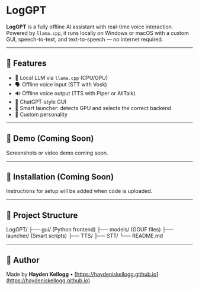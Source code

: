 # LogGPT

**LogGPT** is a fully offline AI assistant with real-time voice interaction. Powered by `llama.cpp`, it runs locally on Windows or macOS with a custom GUI, speech-to-text, and text-to-speech — no internet required.

---

## 🚀 Features

- 🧠 Local LLM via `llama.cpp` (CPU/GPU)
- 🗣️ Offline voice input (STT with Vosk)
- 🔊 Offline voice output (TTS with Piper or AllTalk)
- 💬 ChatGPT-style GUI
- 🔌 Smart launcher: detects GPU and selects the correct backend
- 🧠 Custom personality 

---

## 📸 Demo (Coming Soon)

Screenshots or video demo coming soon.

---

## 🔧 Installation (Coming Soon)

Instructions for setup will be added when code is uploaded.

---

## 📂 Project Structure
LogGPT/
├── gui/ (Python frontend)
├── models/ (GGUF files)
├── launcher/ (Smart scripts)
├── TTS/
├── STT/
└── README.md


---

## 🧠 Author

Made by **Hayden Kellogg** • [https://haydeniskellogg.github.io](https://haydeniskellogg.github.io)

